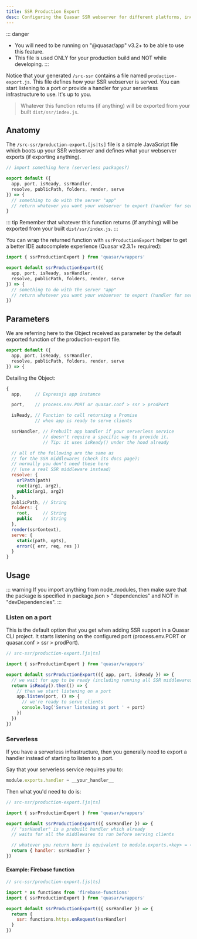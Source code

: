 ```yaml
---
title: SSR Production Export
desc: Configuring the Quasar SSR webserver for different platforms, including a serverless architecture.
---
```


::: danger
* You will need to be running on "@quasar/app" v3.2+ to be able to use this feature.
* This file is used ONLY for your production build and NOT while developing.
:::

Notice that your generated `/src-ssr` contains a file named `production-export.js`. This file defines how your SSR webserver is served. You can start listening to a port or provide a handler for your serverless infrastructure to use. It's up to you.

> Whatever this function returns (if anything) will be exported from your built `dist/ssr/index.js`.

## Anatomy

The `/src-ssr/production-export.[js|ts]` file is a simple JavaScript file which boots up your SSR webserver and defines what your webserver exports (if exporting anything).

``` js
// import something here (serverless packages?)

export default ({
  app, port, isReady, ssrHandler,
  resolve, publicPath, folders, render, serve
}) => {
  // something to do with the server "app"
  // return whatever you want your webserver to export (handler for serverless function?)
}
```

::: tip
Remember that whatever this function returns (if anything) will be exported from your built `dist/ssr/index.js`.
:::

You can wrap the returned function with `ssrProductionExport` helper to get a better IDE autocomplete experience (Quasar v2.3.1+ required):

``` js
import { ssrProductionExport } from 'quasar/wrappers'

export default ssrProductionExport(({
  app, port, isReady, ssrHandler,
  resolve, publicPath, folders, render, serve
}) => {
  // something to do with the server "app"
  // return whatever you want your webserver to export (handler for serverless?)
})
```

## Parameters

We are referring here to the Object received as parameter by the default exported function of the production-export file.

``` js
export default ({
  app, port, isReady, ssrHandler,
  resolve, publicPath, folders, render, serve
}) => {
```

Detailing the Object:

``` js
{
  app,     // Expressjs app instance

  port,    // process.env.PORT or quasar.conf > ssr > prodPort

  isReady, // Function to call returning a Promise
           // when app is ready to serve clients

  ssrHandler, // Prebuilt app handler if your serverless service
              // doesn't require a specific way to provide it.
              // Tip: it uses isReady() under the hood already

  // all of the following are the same as
  // for the SSR middlewares (check its docs page);
  // normally you don't need these here
  // (use a real SSR middleware instead)
  resolve: {
    urlPath(path)
    root(arg1, arg2),
    public(arg1, arg2)
  },
  publicPath, // String
  folders: {
    root,     // String
    public    // String
  },
  render(ssrContext),
  serve: {
    static(path, opts),
    error({ err, req, res })
  }
}
```

## Usage

::: warning
If you import anything from node_modules, then make sure that the package is specified in package.json > "dependencies" and NOT in "devDependencies".
:::

### Listen on a port

This is the default option that you get when adding SSR support in a Quasar CLI project. It starts listening on the configured port (process.env.PORT or quasar.conf > ssr > prodPort).

``` js
// src-ssr/production-export.[js|ts]

import { ssrProductionExport } from 'quasar/wrappers'

export default ssrProductionExport(({ app, port, isReady }) => {
  // we wait for app to be ready (including running all SSR middlewares)
  return isReady().then(() => {
    // then we start listening on a port
    app.listen(port, () => {
      // we're ready to serve clients
      console.log('Server listening at port ' + port)
    })
  })
})
```

### Serverless

If you have a serverless infrastructure, then you generally need to export a handler instead of starting to listen to a port.

Say that your serverless service requires you to:

``` js
module.exports.handler = __your_handler__
```

Then what you'd need to do is:

``` js
// src-ssr/production-export.[js|ts]

import { ssrProductionExport } from 'quasar/wrappers'

export default ssrProductionExport(({ ssrHandler }) => {
  // "ssrHandler" is a prebuilt handler which already
  // waits for all the middlewares to run before serving clients

  // whatever you return here is equivalent to module.exports.<key> = <value>
  return { handler: ssrHandler }
})
```

#### Example: Firebase function

``` js
// src-ssr/production-export.[js|ts]

import * as functions from 'firebase-functions'
import { ssrProductionExport } from 'quasar/wrappers'

export default ssrProductionExport(({ ssrHandler }) => {
  return {
    ssr: functions.https.onRequest(ssrHandler)
  }
})
```

